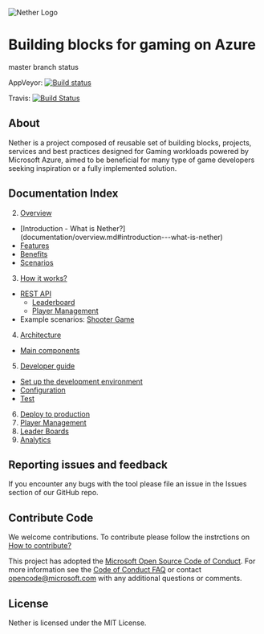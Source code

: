 ![Nether Logo](https://github.com/dx-ted-emea/nether/blob/master/logos/both-logo-and-title/logo-title-1109x256.png)
# Building blocks for gaming on Azure

master branch status

AppVeyor: [![Build status](https://ci.appveyor.com/api/projects/status/v5btbm617bcmu6nq/branch/master?svg=true)](https://ci.appveyor.com/project/stuartleeks/nether/branch/master)

Travis:   [![Build Status](https://travis-ci.org/MicrosoftDX/nether.svg?branch=master)](https://travis-ci.org/MicrosoftDX/nether)




## About

Nether is a project composed of reusable set of building blocks, projects, services and best practices designed for Gaming workloads powered by Microsoft Azure, aimed to be beneficial for many type of game developers seeking inspiration or a fully implemented solution.

## Documentation Index

2.	[Overview](documentation/overview.md)
 * [Introduction - What is Nether?] (documentation/overview.md#introduction---what-is-nether)
 * [Features](documentation/overview.md#features)
 * [Benefits](documentation/overview.md#benefits)
 * [Scenarios](documentation/overview.md#scenarios)
3.	[How it works?](documentation/howitworks.md)
 * [REST API](documentation/api/README.md)
   * [Leaderboard](documentation/api/leaderboard/README.md)
   * [Player Management](documentation/api/players/README.md)
 * Example scenarios: [Shooter Game](documentation/shooter.md)
4.	[Architecture](documentation/architecture.md)
 * [Main components](documentation/architecture.md#main-components)
5.	[Developer guide](documentation/developerguide.md)
 * [Set up the development environment](documentation/setup.md)
 * [Configuration](documentation/configuration.md)
 * [Test](documentation/test.md)
6.	[Deploy to production](documentation/deployment.md)
7. [Player Management](documentation/playermanagement.md)
8. [Leader Boards](documentation/leaderboards.md)
9. [Analytics](documentation/analytics.md)

## Reporting issues and feedback


If you encounter any bugs with the tool please file an issue in the Issues
section of our GitHub repo.

## Contribute Code


We welcome contributions. To contribute please follow the instrctions on
[How to contribute?](CONTRIBUTING.md)

This project has adopted the [Microsoft Open Source Code of Conduct](https://opensource.microsoft.com/codeofconduct/).
For more information see the [Code of Conduct FAQ](https://opensource.microsoft.com/codeofconduct/faq/)
or contact [opencode@microsoft.com](mailto:opencode@microsoft.com) with any additional questions or comments.


## License

Nether is licensed under the MIT License.


